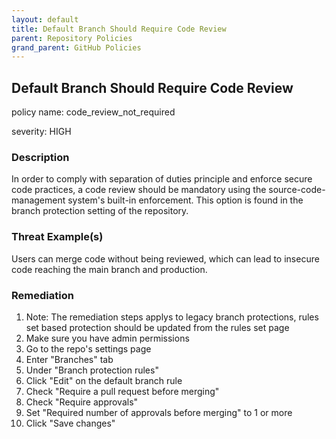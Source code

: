 ```yaml
---
layout: default
title: Default Branch Should Require Code Review
parent: Repository Policies
grand_parent: GitHub Policies
---
```



## Default Branch Should Require Code Review
policy name: code_review_not_required

severity: HIGH

### Description
In order to comply with separation of duties principle and enforce secure code practices, a code review should be mandatory using the source-code-management system's built-in enforcement. This option is found in the branch protection setting of the repository.

### Threat Example(s)
Users can merge code without being reviewed, which can lead to insecure code reaching the main branch and production.



### Remediation
1. Note: The remediation steps applys to legacy branch protections, rules set based protection should be updated from the rules set page
2. Make sure you have admin permissions
3. Go to the repo's settings page
4. Enter "Branches" tab
5. Under "Branch protection rules"
6. Click "Edit" on the default branch rule
7. Check "Require a pull request before merging"
8. Check "Require approvals"
9. Set "Required number of approvals before merging" to 1 or more
10. Click "Save changes"



